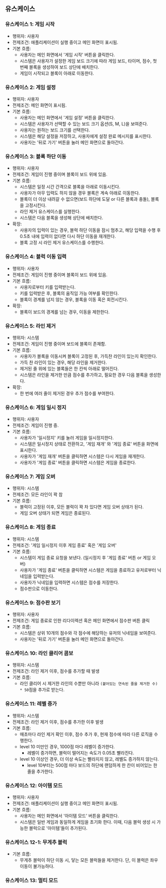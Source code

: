 ## 유스케이스

### 유스케이스 1: 게임 시작

- 행위자: 사용자
- 전제조건: 애플리케이션이 실행 중이고 메인 화면이 표시됨.
- 기본 흐름:
    - 사용자는 메인 화면에서 '게임 시작' 버튼을 클릭한다.
    - 시스템은 사용자가 설정한 게임 보드 크기에 따라 게임 보드, 타이머, 점수, 첫 번째 블록을 생성하여 보드 상단에 배치한다.
    - 게임이 시작되고 블록이 아래로 이동한다.

### 유스케이스 2: 게임 설정

- 행위자: 사용자
- 전제조건: 메인 화면이 표시됨.
- 기본 흐름:
    - 사용자는 메인 화면에서 '게임 설정' 버튼을 클릭한다.
    - 시스템은 사용자가 선택할 수 있는 보드 크기 옵션(S, M, L)을 보여준다.
    - 사용자는 원하는 보드 크기를 선택한다.
    - 시스템은 해당 설정을 저장하고, 사용자에게 설정 완료 메시지를 표시한다.
    - 사용자는 '뒤로 가기' 버튼을 눌러 메인 화면으로 돌아간다.

### 유스케이스 3: 블록 하단 이동

- 행위자: 사용자
- 전제조건: 게임이 진행 중이며 블록이 보드 위에 있음.
- 기본 흐름:
    - 시스템은 일정 시간 간격으로 블록을 아래로 이동시킨다.
    - 사용자가 아무 입력도 하지 않을 경우 블록은 계속 아래로 이동한다.
    - 블록이 더 이상 내려갈 수 없으면(보드 하단에 도달 or 다른 블록과 충돌), 블록을 고정시킨다.
    - 라인 제거 유스케이스를 실행한다.
    - 시스템은 다음 블록을 생성해 상단에 배치한다.
- 확장:
    - 사용자의 입력이 있는 경우, 블럭 하단 이동을 잠시 멈추고, 해당 입력을 수행 후 0.5초 내에 입력이 없다면 다시 하단 이동을 재개한다.
    - 블록 고정 시 라인 제거 유스케이스를 수행한다.

### 유스케이스 4: 블럭 이동 입력

- 행위자: 사용자
- 전제조건: 게임이 진행 중이며 블록이 보드 위에 있음.
- 기본 흐름:
    - 사용자로부터 키를 입력받는다.
    - 키를 입력받은 후, 블록의 움직임 가능 여부를 확인한다.
    - 블록이 경계를 넘지 않는 경우, 블록을 이동 혹은 회전시킨다.
- 확장:
    - 블록이 보드의 경계를 넘는 경우, 이동을 제한한다.

### 유스케이스 5: 라인 제거

- 행위자: 시스템
- 전제조건: 게임이 진행 중이며 보드에 블록이 존재함.
- 기본 흐름:
    - 사용자가 블록을 이동시켜 블록이 고정된 후, 가득찬 라인이 있는지 확인한다.
    - 가득 찬 라인이 있는 경우, 해당 라인을 제거한다.
    - 제거된 줄 위에 있는 블록들은 한 칸씩 아래로 떨어진다.
    - 시스템은 라인을 제거한 만큼 점수를 추가하고, 필요한 경우 다음 블록을 생성한다.
- 확장:
    - 한 번에 여러 줄이 제거된 경우 추가 점수를 부여한다.

### 유스케이스 6: 게임 일시 정지

- 행위자: 사용자
- 전제조건: 게임이 진행 중.
- 기본 흐름:
    - 사용자가 '일시정지' 키를 눌러 게임을 일시정지한다.
    - 시스템은 일시정지 상태로 전환하고, '게임 재개' 와 '게임 종료' 버튼을 화면에 표시한다.
    - 사용자가 '게임 재개' 버튼을 클릭하면 시스템은 다시 게임을 재개한다.
    - 사용자가 '게임 종료' 버튼을 클릭하면 시스템은 게임을 종료한다.

### 유스케이스 7: 게임 오버

- 행위자: 시스템
- 전제조건: 모든 라인이 꽉 참
- 기본 흐름:
    - 블럭이 고정된 이후, 모든 블럭이 꽉 차 있다면 게임 오버 상태가 된다.
    - 게임 오버 상태가 되면 게임은 종료된다.

### 유스케이스 8: 게임 종료

- 행위자: 시스템
- 전제조건: '게임 일시정지 이후 게임 종료' 혹은 '게임 오버'
- 기본 흐름:
    - 시스템이 게임 종료 요청을 보낸다. (일시정지 후 '게임 종료' 버튼 or 게임 오버)
    - 사용자가 '게임 종료' 버튼을 클릭하면 시스템은 게임을 종료하고 유저로부터 닉네임을 입력받는다.
    - 사용자가 닉네임을 입력하면 시스템은 점수를 저장한다.
    - 점수판으로 이동한다.

### 유스케이스 9: 점수판 보기

- 행위자: 사용자
- 전제조건: 게임 종료로 인한 리다이렉션 혹은 메인 화면에서 점수판 버튼 클릭
- 기본 흐름:
    - 시스템은 상위 10개의 점수와 각 점수에 해당하는 유저의 닉네임을 보여준다.
    - 사용자는 '뒤로 가기' 버튼을 눌러 메인 화면으로 돌아간다.

### 유스케이스 10: 라인 클리어 콤보

- 행위자: 시스템
- 전제조건: 라인 제거 이후, 점수를 추가할 때 발생
- 기본 흐름:
    - 라인 클리어 시 제거한 라인의 수뿐만 아니라 `(붙어있는 연속된 줄을 제거한 수) * 50`점을 추가로 받는다.

### 유스케이스 11: 레벨 증가

- 행위자: 시스템
- 전제조건: 라인 제거 이후, 점수를 추가한 이후 발생
- 기본 흐름:
    - 매초마다 라인 제거 확인 이후, 점수 추가 후, 현재 점수에 따라 다른 로직을 수행한다.
    - level 10 미만인 경우, 1000점 마다 레벨이 증가한다.
        - 레벨이 증가하면, 블럭이 떨어지는 속도가 0.05초 빨라진다.
    - level 10 이상인 경우, 더 이상 속도는 빨라지지 않고, 레벨도 증가하지 않는다.
        - level 10부터는 500점 마다 보드의 하단에 랜덤하게 한 칸이 비어있는 한 줄을 추가한다.

### 유스케이스 12: 아이템 모드

- 행위자: 사용자
- 전제조건: 애플리케이션이 실행 중이고 메인 화면이 표시됨.
- 기본 흐름:
  - 사용자는 메인 화면에서 '아이템 모드' 버튼을 클릭한다.
  - 시스템은 일반 게임과 동일하게 게임을 초기화 한다. 이때, 다음 블럭 생성 시 가능한 블럭으로 '아이템'들이 추가된다.

### 유스케이스 12-1: 무게추 블럭

- 기본 흐름:
  - 무게추 블럭이 하단 이동 시, 닿는 모든 블럭들을 제거한다. 단, 이 블럭은 좌우 이동이 불가능하다.

### 유스케이스 13: 멀티 모드

